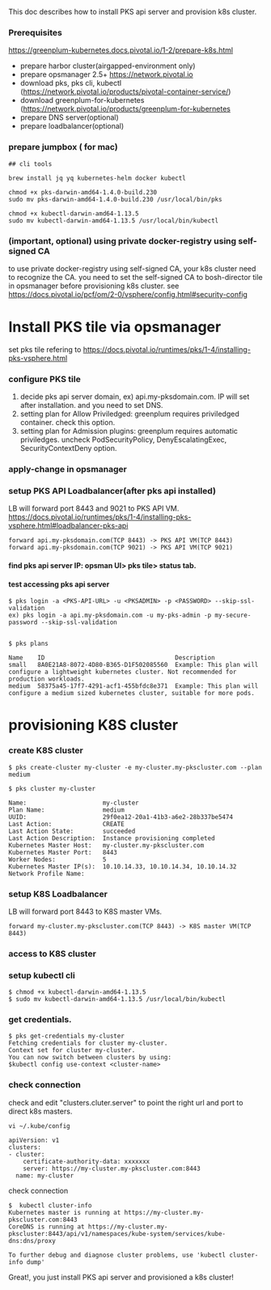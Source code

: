 
This doc describes how to install PKS api server and provision k8s cluster.

### Prerequisites
https://greenplum-kubernetes.docs.pivotal.io/1-2/prepare-k8s.html
- prepare harbor cluster(airgapped-environment only)
- prepare opsmanager 2.5+ https://network.pivotal.io
- download pks, pks cli, kubectl (https://network.pivotal.io/products/pivotal-container-service/)
- download greenplum-for-kubernetes (https://network.pivotal.io/products/greenplum-for-kubernetes
- prepare DNS server(optional)
- prepare loadbalancer(optional)


### prepare jumpbox ( for mac)

```
## cli tools

brew install jq yq kubernetes-helm docker kubectl

chmod +x pks-darwin-amd64-1.4.0-build.230
sudo mv pks-darwin-amd64-1.4.0-build.230 /usr/local/bin/pks

chmod +x kubectl-darwin-amd64-1.13.5
sudo mv kubectl-darwin-amd64-1.13.5 /usr/local/bin/kubectl
```

### (important, optional) using private docker-registry using self-signed CA
to use private docker-registry using self-signed CA, your k8s cluster need to recognize the CA.
you need to set the self-signed CA to bosh-director tile in opsmanager before provisioning k8s cluster. see https://docs.pivotal.io/pcf/om/2-0/vsphere/config.html#security-config


# Install PKS tile via opsmanager
set pks tile refering to https://docs.pivotal.io/runtimes/pks/1-4/installing-pks-vsphere.html

### configure PKS tile
1. decide pks api server domain, ex) api.my-pksdomain.com. IP will set after installation. and you need to set DNS. 
2. setting plan for Allow Priviledged:  greenplum requires priviledged container. check this option.
3. setting plan for Admission plugins:  greenplum requires automatic priviledges. uncheck PodSecurityPolicy, DenyEscalatingExec, SecurityContextDeny option.

### apply-change in opsmanager

###  setup PKS API Loadbalancer(after pks api installed)
LB will forward port 8443 and 9021 to PKS API VM. https://docs.pivotal.io/runtimes/pks/1-4/installing-pks-vsphere.html#loadbalancer-pks-api
```
forward api.my-pksdomain.com(TCP 8443) -> PKS API VM(TCP 8443)
forward api.my-pksdomain.com(TCP 9021) -> PKS API VM(TCP 9021)
```
#### find pks api server IP: opsman UI> pks tile> status tab.

#### test accessing pks api server
```
$ pks login -a <PKS-API-URL> -u <PKSADMIN> -p <PASSWORD> --skip-ssl-validation
ex) pks login -a api.my-pksdomain.com -u my-pks-admin -p my-secure-password --skip-ssl-validation


$ pks plans

Name    ID                                    Description
small   8A0E21A8-8072-4D80-B365-D1F502085560  Example: This plan will configure a lightweight kubernetes cluster. Not recommended for production workloads.
medium  58375a45-17f7-4291-acf1-455bfdc8e371  Example: This plan will configure a medium sized kubernetes cluster, suitable for more pods.

```

# provisioning K8S cluster

### create K8S cluster

```
$ pks create-cluster my-cluster -e my-cluster.my-pkscluster.com --plan medium

$ pks cluster my-cluster

Name:                     my-cluster
Plan Name:                medium
UUID:                     29f0ea12-20a1-41b3-a6e2-28b337be5474
Last Action:              CREATE
Last Action State:        succeeded
Last Action Description:  Instance provisioning completed
Kubernetes Master Host:   my-cluster.my-pkscluster.com
Kubernetes Master Port:   8443
Worker Nodes:             5
Kubernetes Master IP(s):  10.10.14.33, 10.10.14.34, 10.10.14.32
Network Profile Name:

```

### setup K8S Loadbalancer
LB will forward port 8443 to K8S master VMs. 
```
forward my-cluster.my-pkscluster.com(TCP 8443) -> K8S master VM(TCP 8443)

```

### access to K8S cluster


### setup kubectl cli
```
$ chmod +x kubectl-darwin-amd64-1.13.5
$ sudo mv kubectl-darwin-amd64-1.13.5 /usr/local/bin/kubectl
```

### get credentials.
```
$ pks get-credentials my-cluster
Fetching credentials for cluster my-cluster.
Context set for cluster my-cluster.
You can now switch between clusters by using:
$kubectl config use-context <cluster-name>
```


### check connection

check and edit "clusters.cluter.server" to point the right url and port to direct k8s masters.

```
vi ~/.kube/config

apiVersion: v1
clusters:
- cluster:
    certificate-authority-data: xxxxxxx
    server: https://my-cluster.my-pkscluster.com:8443
  name: my-cluster

```

check connection
```
$  kubectl cluster-info
Kubernetes master is running at https://my-cluster.my-pkscluster.com:8443
CoreDNS is running at https://my-cluster.my-pkscluster:8443/api/v1/namespaces/kube-system/services/kube-dns:dns/proxy

To further debug and diagnose cluster problems, use 'kubectl cluster-info dump'

```

Great!, you just install PKS api server and provisioned a k8s cluster!
